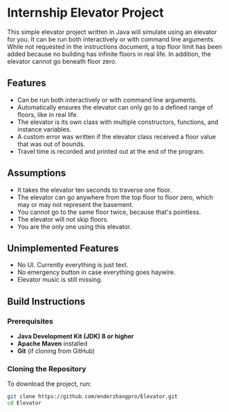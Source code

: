 # Internship Elevator Project
This simple elevator project written in Java will simulate using an elevator for you. It can be run both interactively or with command line arguments. While not requested in the instructions document, a top floor limit has been added because no building has infinite floors in real life. In addition, the elevator cannot go beneath floor zero.

## Features
- Can be run both interactively or with command line arguments.
- Automatically ensures the elevator can only go to a defined range of floors, like in real life.
- The elevator is its own class with multiple constructors, functions, and instance variables.
- A custom error was written if the elevator class received a floor value that was out of bounds.
- Travel time is recorded and printed out at the end of the program.

## Assumptions
- It takes the elevator ten seconds to traverse one floor.
- The elevator can go anywhere from the top floor to floor zero, which may or may not represent the basement.
- You cannot go to the same floor twice, because that's pointless.
- The elevator will not skip floors.
- You are the only one using this elevator.

## Unimplemented Features
- No UI. Currently everything is just text.
- No emergency button in case everything goes haywire.
- Elevator music is still missing.

## Build Instructions
### Prerequisites
- **Java Development Kit (JDK) 8 or higher**  
- **Apache Maven** installed  
- **Git** (if cloning from GitHub)

### Cloning the Repository
To download the project, run:
```sh
git clone https://github.com/enderzhangpro/Elevator.git
cd Elevator